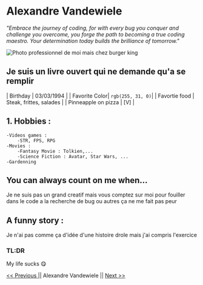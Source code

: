 # Alexandre  Vandewiele

*"Embrace the journey of coding, for with every bug you conquer and challenge you overcome, you forge the path to becoming a true coding maestro. Your determination today builds the brilliance of tomorrow."*

![Photo professionnel de moi mais chez burger king](IMG_20200707_115824.jpg)

## Je suis un livre ouvert qui ne demande qu'a se remplir

| Birthday | 03/03/1994 |
| Favorite Color| `rgb(255, 31, 0)`|
| Favortie food |  Steak, frittes, salades  |
| Pinneapple on pizza | [V]  |

## 1. Hobbies :
    -Videos games :
        -STR, FPS, RPG
    -Movies :
        -Fantasy Movie : Tolkien,...
        -Science Fiction : Avatar, Star Wars, ...
    -Gardenning

## You can always count on me when...

Je ne suis pas un grand creatif mais vous comptez sur moi pour fouiller dans le code a la recherche de bug ou autres ça ne me fait pas peur

## A funny story :

Je n'ai pas comme ça d'idée d'une histoire drole mais j'ai compris l'exercice

### TL:DR

My life sucks :yum:

[<< Previous ](https://github.com/dorianvde/markdown-challenge "Dorian vanden eyde") || Alexandre Vandewiele || [Next >> ](https://github.com/v-alex-dev/personalIntro "Alexandre Vens") 
